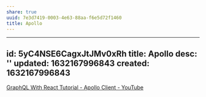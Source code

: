 ```yaml
---
share: true
uuid: 7e3d7419-0003-4e63-88aa-f6e5d72f1460
title: Apollo
---
```

---
id: 5yC4NSE6CagxJtJMv0xRh
title: Apollo
desc: ''
updated: 1632167996843
created: 1632167996843
---

[GraphQL With React Tutorial - Apollo Client - YouTube](https://www.youtube.com/watch?v=YyUWW04HwKY)
